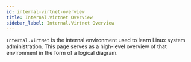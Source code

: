 ```yaml
---
id: internal-virtnet-overview
title: Internal.Virtnet Overview
sidebar_label: Internal.Virtnet Overview
---
```


`Internal.VirtNet` is the internal environment used to learn Linux system administration. This page serves as a high-level overview of that environment in the form of a logical diagram.

